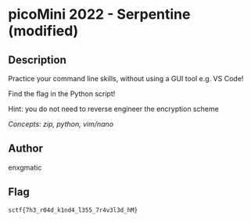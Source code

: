 # picoMini 2022 - Serpentine (modified)
## Description

Practice your command line skills, without using a GUI tool e.g. VS Code!
  
Find the flag in the Python script!
  
Hint: you do not need to reverse engineer the encryption scheme
  
_Concepts: zip, python, vim/nano_

## Author

enxgmatic

## Flag

`sctf{7h3_r04d_k1nd4_l355_7r4v3l3d_hM}`
